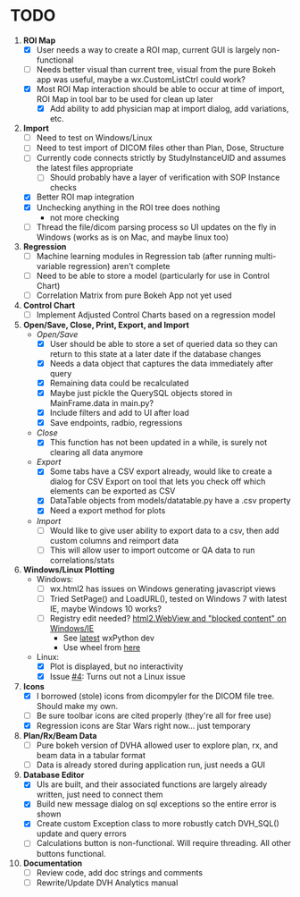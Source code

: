 # TODO

1. **ROI Map**
    - [X] User needs a way to create a ROI map, current GUI is largely non-functional
    - [ ] Needs better visual than current tree, visual from the pure Bokeh app was useful, maybe a wx.CustomListCtrl 
    could work?
    - [X] Most ROI Map interaction should be able to occur at time of import, ROI Map in tool bar to be used for 
    clean up later
        - [X] Add ability to add physician map at import dialog, add variations, etc.

2. **Import**
    - [ ] Need to test on Windows/Linux
    - [ ] Need to test import of DICOM files other than Plan, Dose, Structure
    - [ ] Currently code connects strictly by StudyInstanceUID and assumes the latest files appropriate
        - [ ] Should probably have a layer of verification with SOP Instance checks
    - [X] Better ROI map integration
    - [X] Unchecking anything in the ROI tree does nothing
        * not more checking
    - [ ] Thread the file/dicom parsing process so UI updates on the fly in Windows (works as is on Mac, and maybe linux too)

3. **Regression**
    - [ ] Machine learning modules in Regression tab (after running multi-variable regression) aren't complete 
    - [ ] Need to be able to store a model (particularly for use in Control Chart)
    - [ ] Correlation Matrix from pure Bokeh App not yet used

4. **Control Chart**
    - [ ] Implement Adjusted Control Charts based on a regression model

5. **Open/Save, Close, Print, Export, and Import**
    * *Open/Save*
        - [X] User should be able to store a set of queried data so they can return to this state 
        at a later date if the database changes
        - [X] Needs a data object that captures the data immediately after query
        - [X] Remaining data could be recalculated
        - [X] Maybe just pickle the QuerySQL objects stored in MainFrame.data in main.py?
        - [X] Include filters and add to UI after load
        - [X] Save endpoints, radbio, regressions
    * *Close*
        - [X] This function has not been updated in a while, is surely not clearing all data anymore
    * *Export*
        - [X] Some tabs have a CSV export already, would like to create a dialog for CSV Export on tool that lets 
        you check off which elements can be exported as CSV
        - [X] DataTable objects from models/datatable.py have a .csv property
        - [X] Need a export method for plots
    * *Import*
        - [ ] Would like to give user ability to export data to a csv, then add custom columns and reimport data
        - [ ] This will allow user to import outcome or QA data to run correlations/stats

6. **Windows/Linux Plotting**
    * Windows:
        - [ ] wx.html2 has issues on Windows generating javascript views
        - [ ] Tried SetPage() and LoadURL(), tested on Windows 7 with latest IE, maybe Windows 10 works?
        - [ ] Registry edit needed? [html2.WebView and "blocked content" on Windows/IE](https://groups.google.com/forum/#!topic/wxpython-dev/epBVWHC7l6E)
            * See [latest](https://wxpython.org/Phoenix/docs/html/wx.html2.WebView.html) wxPython dev
            * Use wheel from [here](https://wxpython.org/Phoenix/snapshot-builds/)
    * Linux:
        - [X] Plot is displayed, but no interactivity
        - [X] Issue [#4](https://github.com/cutright/DVH-Analytics-Desktop/issues/4): Turns out not a Linux issue

7. **Icons**
    - [X] I borrowed (stole) icons from dicompyler for the DICOM file tree.  Should make my own.
    - [ ] Be sure toolbar icons are cited properly (they're all for free use)
    - [X] Regression icons are Star Wars right now... just temporary

8. **Plan/Rx/Beam Data**
    - [ ] Pure bokeh version of DVHA allowed user to explore plan, rx, and beam data in a tabular format
    - [ ] Data is already stored during application run, just needs a GUI

9. **Database Editor**
    - [X] UIs are built, and their associated functions are largely already written, just need to connect them
    - [X] Build new message dialog on sql exceptions so the entire error is shown
    - [X] Create custom Exception class to more robustly catch DVH_SQL() update and query errors
    - [ ] Calculations button is non-functional. Will require threading. All other buttons functional.

10. **Documentation**
    - [ ] Review code, add doc strings and comments
    - [ ] Rewrite/Update DVH Analytics manual
